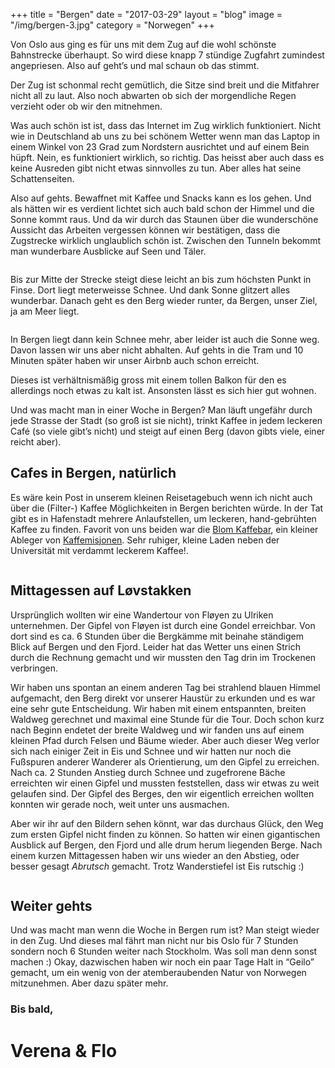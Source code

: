 +++
title = "Bergen"
date = "2017-03-29"
layout = "blog"
image = "/img/bergen-3.jpg"
category = "Norwegen"
+++

Von Oslo aus ging es für uns mit dem Zug auf die wohl schönste Bahnstrecke überhaupt. So wird diese knapp 7 stündige Zugfahrt zumindest angepriesen. Also auf geht’s und mal schaun ob das stimmt.
<!--more-->

Der Zug ist schonmal recht gemütlich, die Sitze sind breit und die Mitfahrer nicht all zu laut. Also noch abwarten ob sich der morgendliche Regen verzieht oder ob wir den mitnehmen.

Was auch schön ist ist, dass das Internet im Zug wirklich funktioniert. Nicht wie in Deutschland ab uns zu bei schönem Wetter wenn man das Laptop in einem Winkel von 23 Grad zum Nordstern ausrichtet und auf einem Bein hüpft. Nein, es funktioniert wirklich, so richtig. Das heisst aber auch dass es keine Ausreden gibt nicht etwas sinnvolles zu tun. Aber alles hat seine Schattenseiten.

Also auf gehts. Bewaffnet mit Kaffee und Snacks kann es los gehen. Und als hätten wir es verdient lichtet sich auch bald schon der Himmel und die Sonne kommt raus. Und da wir durch das Staunen über die wunderschöne Aussicht das Arbeiten vergessen können wir bestätigen, dass die Zugstrecke wirklich unglaublich schön ist. Zwischen den Tunneln bekommt man wunderbare Ausblicke auf Seen und Täler.

<div class="blog-post-gallery">
<div><img src="/img/bergen-10.jpg" alt=""></div>
<div><img src="/img/bergen-11.jpg" alt=""></div>
<div><img src="/img/bergen-13.jpg" alt=""></div>
<div><img src="/img/bergen-14.jpg" alt=""></div>
</div>



Bis zur Mitte der Strecke steigt diese leicht an bis zum höchsten Punkt in Finse. Dort liegt meterweisse Schnee. Und dank Sonne glitzert alles wunderbar. Danach geht es den Berg wieder runter, da Bergen, unser Ziel, ja am Meer liegt. 



<div class="blog-post-gallery">
<div><img src="/img/bergen-15.jpg" alt=""></div>
<div><img src="/img/bergen-16.jpg" alt=""></div>
<div><img src="/img/bergen-17.jpg" alt=""></div>
<div><img src="/img/bergen-18.jpg" alt=""></div>
<div><img src="/img/bergen-19.jpg" alt=""></div>
<div><img src="/img/bergen-20.jpg" alt=""></div>
</div>

In Bergen liegt dann kein Schnee mehr, aber leider ist auch die Sonne weg. Davon lassen wir uns aber nicht abhalten. Auf gehts in die Tram und 10 Minuten später haben wir unser Airbnb auch schon erreicht. 

Dieses ist verhältnismäßig gross mit einem tollen Balkon für den es allerdings noch etwas zu kalt ist. Ansonsten lässt es sich hier gut wohnen.

Und was macht man in einer Woche in Bergen? Man läuft ungefähr durch jede Strasse der Stadt (so groß ist sie nicht), trinkt Kaffee in jedem leckeren Café (so viele gibt’s nicht) und steigt auf einen Berg (davon gibts viele, einer reicht aber).

## Cafes in Bergen, natürlich

Es wäre kein Post in unserem kleinen Reisetagebuch wenn ich nicht auch über die (Filter-) Kaffee Möglichkeiten in Bergen berichten würde. In der Tat gibt es in Hafenstadt mehrere Anlaufstellen, um leckeren, hand-gebrühten Kaffee zu finden. Favorit von uns beiden war die <a href="https://www.facebook.com/blomkaffebar">Blom Kaffebar</a>, ein kleiner Ableger von <a href="http://www.kaffemisjonen.no">Kaffemisjonen</a>. Sehr ruhiger, kleine Laden neben der Universität mit verdammt leckerem Kaffee!.

<div class="blog-post-gallery">
<div><img src="/img/bergen-7.jpg" alt=""></div>
<div><img src="/img/bergen-8.jpg" alt=""></div>
</div>

## Mittagessen auf Løvstakken

Ursprünglich wollten wir eine Wandertour von Fløyen zu Ulriken unternehmen. Der Gipfel von Fløyen ist durch eine Gondel erreichbar. Von dort sind es ca. 6 Stunden über die Bergkämme mit beinahe ständigem Blick auf Bergen und den Fjord. Leider hat das Wetter uns einen Strich durch die Rechnung gemacht und wir mussten den Tag drin im Trockenen verbringen.

Wir haben uns spontan an einem anderen Tag bei strahlend blauen Himmel aufgemacht, den Berg direkt vor unserer Haustür zu erkunden und es war eine sehr gute Entscheidung. Wir haben mit einem entspannten, breiten Waldweg gerechnet und maximal eine Stunde für die Tour. Doch schon kurz nach Beginn endetet der breite Waldweg und wir fanden uns auf einem kleinen Pfad durch Felsen und Bäume wieder. Aber auch dieser Weg verlor sich nach einiger Zeit in Eis und Schnee und wir hatten nur noch die Fußspuren anderer Wanderer als Orientierung, um den Gipfel zu erreichen. Nach ca. 2 Stunden Anstieg durch Schnee und zugefrorene Bäche erreichten wir einen Gipfel und mussten feststellen, dass wir etwas zu weit gelaufen sind. Der Gipfel des Berges, den wir eigentlich erreichen wollten konnten wir gerade noch, weit unter uns ausmachen.

Aber wir ihr auf den Bildern sehen könnt, war das durchaus Glück, den Weg zum ersten Gipfel nicht finden zu können. So hatten wir einen gigantischen Ausblick auf Bergen, den Fjord und alle drum herum liegenden Berge. Nach einem kurzen Mittagessen haben wir uns wieder an den Abstieg, oder besser gesagt <em>Abrutsch</em> gemacht. Trotz Wanderstiefel ist Eis rutschig :)

<div class="blog-post-gallery">
<div><img src="/img/bergen-1.jpg" alt=""></div>
<div><img src="/img/bergen-2.jpg" alt=""></div>
<div><img src="/img/bergen-3.jpg" alt=""></div>
<div><img src="/img/bergen-4.jpg" alt=""></div>
<div><img src="/img/bergen-5.jpg" alt=""></div>
<div><img src="/img/bergen-6.jpg" alt=""></div>
<div><img src="/img/bergen-8.jpg" alt=""></div>
</div>

## Weiter gehts

Und was macht man wenn die Woche in Bergen rum ist? Man steigt wieder in den Zug. Und dieses mal fährt man nicht nur bis Oslo für 7 Stunden sondern noch 6 Stunden weiter nach Stockholm. Was soll man denn sonst machen :) Okay, dazwischen haben wir noch ein paar Tage Halt in “Geilo” gemacht, um ein wenig von der atemberaubenden Natur von Norwegen mitzunehmen. Aber dazu später mehr.

### Bis bald,

<h1 class="signature">Verena & Flo</h1>
